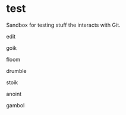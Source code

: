 test
====

Sandbox for testing stuff the interacts with Git.

edit

goik

floom

drumble

stoik

anoint

gambol




